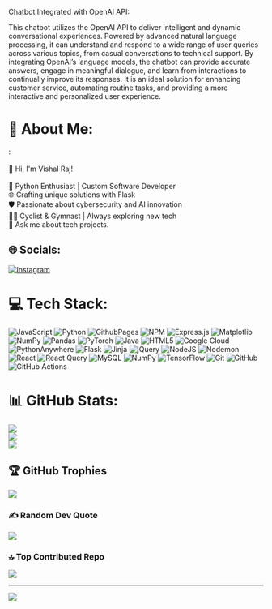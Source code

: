 Chatbot Integrated with OpenAI API:

This chatbot utilizes the OpenAI API to deliver intelligent and dynamic conversational experiences. Powered by advanced natural language processing, 
it can understand and respond to a wide range of user queries across various topics, from casual conversations to technical support.
By integrating OpenAI’s language models, the chatbot can provide accurate answers, engage in meaningful dialogue, and learn from interactions to continually improve its responses.
It is an ideal solution for enhancing customer service, automating routine tasks, and providing a more interactive and personalized user experience.




# 💫 About Me:
:<br><br>👋 Hi, I'm Vishal Raj!<br><br>🐍 Python Enthusiast | Custom Software Developer<br>🌐 Crafting unique solutions with Flask<br>🛡️ Passionate about cybersecurity and AI innovation<br>🚴‍♂️ Cyclist & Gymnast | Always exploring new tech<br>💬 Ask me about tech projects.


## 🌐 Socials:
[![Instagram](https://img.shields.io/badge/Instagram-%23E4405F.svg?logo=Instagram&logoColor=white)](https://instagram.com/yourr_brotherr) 

# 💻 Tech Stack:
![JavaScript](https://img.shields.io/badge/javascript-%23323330.svg?style=plastic&logo=javascript&logoColor=%23F7DF1E) ![Python](https://img.shields.io/badge/python-3670A0?style=plastic&logo=python&logoColor=ffdd54) ![GithubPages](https://img.shields.io/badge/github%20pages-121013?style=plastic&logo=github&logoColor=white) ![NPM](https://img.shields.io/badge/NPM-%23CB3837.svg?style=plastic&logo=npm&logoColor=white) ![Express.js](https://img.shields.io/badge/express.js-%23404d59.svg?style=plastic&logo=express&logoColor=%2361DAFB) ![Matplotlib](https://img.shields.io/badge/Matplotlib-%23ffffff.svg?style=plastic&logo=Matplotlib&logoColor=black) ![NumPy](https://img.shields.io/badge/numpy-%23013243.svg?style=plastic&logo=numpy&logoColor=white) ![Pandas](https://img.shields.io/badge/pandas-%23150458.svg?style=plastic&logo=pandas&logoColor=white) ![PyTorch](https://img.shields.io/badge/PyTorch-%23EE4C2C.svg?style=plastic&logo=PyTorch&logoColor=white) ![Java](https://img.shields.io/badge/java-%23ED8B00.svg?style=plastic&logo=openjdk&logoColor=white) ![HTML5](https://img.shields.io/badge/html5-%23E34F26.svg?style=plastic&logo=html5&logoColor=white) ![Google Cloud](https://img.shields.io/badge/GoogleCloud-%234285F4.svg?style=plastic&logo=google-cloud&logoColor=white) ![PythonAnywhere](https://img.shields.io/badge/pythonanywhere-%232F9FD7.svg?style=plastic&logo=pythonanywhere&logoColor=151515) ![Flask](https://img.shields.io/badge/flask-%23000.svg?style=plastic&logo=flask&logoColor=white) ![Jinja](https://img.shields.io/badge/jinja-white.svg?style=plastic&logo=jinja&logoColor=black) ![jQuery](https://img.shields.io/badge/jquery-%230769AD.svg?style=plastic&logo=jquery&logoColor=white) ![NodeJS](https://img.shields.io/badge/node.js-6DA55F?style=plastic&logo=node.js&logoColor=white) ![Nodemon](https://img.shields.io/badge/NODEMON-%23323330.svg?style=plastic&logo=nodemon&logoColor=%BBDEAD) ![React](https://img.shields.io/badge/react-%2320232a.svg?style=plastic&logo=react&logoColor=%2361DAFB) ![React Query](https://img.shields.io/badge/-React%20Query-FF4154?style=plastic&logo=react%20query&logoColor=white) ![MySQL](https://img.shields.io/badge/mysql-4479A1.svg?style=plastic&logo=mysql&logoColor=white) ![NumPy](https://img.shields.io/badge/numpy-%23013243.svg?style=plastic&logo=numpy&logoColor=white) ![TensorFlow](https://img.shields.io/badge/TensorFlow-%23FF6F00.svg?style=plastic&logo=TensorFlow&logoColor=white) ![Git](https://img.shields.io/badge/git-%23F05033.svg?style=plastic&logo=git&logoColor=white) ![GitHub](https://img.shields.io/badge/github-%23121011.svg?style=plastic&logo=github&logoColor=white) ![GitHub Actions](https://img.shields.io/badge/github%20actions-%232671E5.svg?style=plastic&logo=githubactions&logoColor=white)
# 📊 GitHub Stats:
![](https://github-readme-stats.vercel.app/api?username=yourrbrotherr&theme=prussian&hide_border=false&include_all_commits=true&count_private=true)<br/>
![](https://github-readme-streak-stats.herokuapp.com/?user=yourrbrotherr&theme=prussian&hide_border=false)<br/>
![](https://github-readme-stats.vercel.app/api/top-langs/?username=yourrbrotherr&theme=prussian&hide_border=false&include_all_commits=true&count_private=true&layout=compact)

## 🏆 GitHub Trophies
![](https://github-profile-trophy.vercel.app/?username=yourrbrotherr&theme=highcontrast&no-frame=false&no-bg=true&margin-w=4)

### ✍️ Random Dev Quote
![](https://quotes-github-readme.vercel.app/api?type=horizontal&theme=dark)

### 🔝 Top Contributed Repo
![](https://github-contributor-stats.vercel.app/api?username=yourrbrotherr&limit=5&theme=tokyonight&combine_all_yearly_contributions=true)

---
[![](https://visitcount.itsvg.in/api?id=yourrbrotherr&icon=0&color=8)](https://visitcount.itsvg.in)

<!-- Proudly created with GPRM ( https://gprm.itsvg.in ) -->
